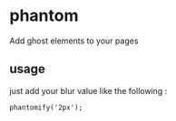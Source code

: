 phantom
=======

Add ghost elements to your pages


## usage 
just add your blur value like the following : 

`phantomify('2px');`
